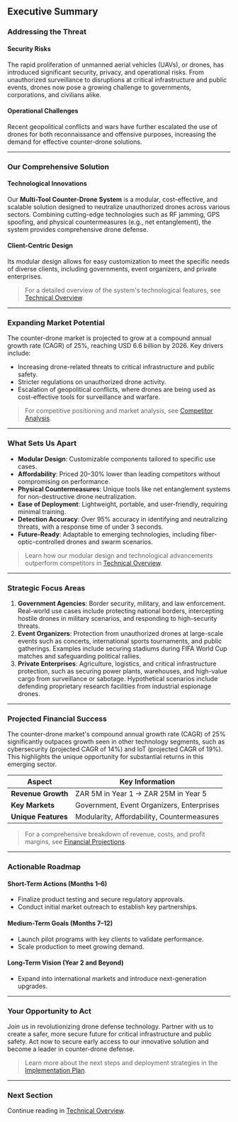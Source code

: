 ## **Executive Summary**

### **Addressing the Threat**

#### **Security Risks**

The rapid proliferation of unmanned aerial vehicles (UAVs), or drones, has introduced significant security, privacy, and operational risks. From unauthorized surveillance to disruptions at critical infrastructure and public events, drones now pose a growing challenge to governments, corporations, and civilians alike.

#### **Operational Challenges**

Recent geopolitical conflicts and wars have further escalated the use of drones for both reconnaissance and offensive purposes, increasing the demand for effective counter-drone solutions.

---

### **Our Comprehensive Solution**

#### **Technological Innovations**

Our **Multi-Tool Counter-Drone System** is a modular, cost-effective, and scalable solution designed to neutralize unauthorized drones across various sectors. Combining cutting-edge technologies such as RF jamming, GPS spoofing, and physical countermeasures (e.g., net entanglement), the system provides comprehensive drone defense.

#### **Client-Centric Design**

Its modular design allows for easy customization to meet the specific needs of diverse clients, including governments, event organizers, and private enterprises.

> For a detailed overview of the system's technological features, see [Technical Overview](./technical_overview.html).

---

### **Expanding Market Potential**

The counter-drone market is projected to grow at a compound annual growth rate (CAGR) of 25%, reaching USD 6.6 billion by 2026. Key drivers include:

- Increasing drone-related threats to critical infrastructure and public safety.
- Stricter regulations on unauthorized drone activity.
- Escalation of geopolitical conflicts, where drones are being used as cost-effective tools for surveillance and warfare.

> For competitive positioning and market analysis, see [Competitor Analysis](./competitor_analysis.html).

---

### **What Sets Us Apart**

- **Modular Design**: Customizable components tailored to specific use cases.
- **Affordability**: Priced 20–30% lower than leading competitors without compromising on performance.
- **Physical Countermeasures**: Unique tools like net entanglement systems for non-destructive drone neutralization.
- **Ease of Deployment**: Lightweight, portable, and user-friendly, requiring minimal training.
- **Detection Accuracy**: Over 95% accuracy in identifying and neutralizing threats, with a response time of under 3 seconds.
- **Future-Ready**: Adaptable to emerging technologies, including fiber-optic-controlled drones and swarm scenarios.

> Learn how our modular design and technological advancements outperform competitors in [Technical Overview](./technical_overview.html).

---

### **Strategic Focus Areas**

1. **Government Agencies**: Border security, military, and law enforcement. Real-world use cases include protecting national borders, intercepting hostile drones in military scenarios, and responding to high-security threats.
2. **Event Organizers**: Protection from unauthorized drones at large-scale events such as concerts, international sports tournaments, and public gatherings. Examples include securing stadiums during FIFA World Cup matches and safeguarding political rallies.
3. **Private Enterprises**: Agriculture, logistics, and critical infrastructure protection, such as securing power plants, warehouses, and high-value cargo from surveillance or sabotage. Hypothetical scenarios include defending proprietary research facilities from industrial espionage drones.

---

### **Projected Financial Success**

The counter-drone market's compound annual growth rate (CAGR) of 25% significantly outpaces growth seen in other technology segments, such as cybersecurity (projected CAGR of 14%) and IoT (projected CAGR of 19%). This highlights the unique opportunity for substantial returns in this emerging sector.

| **Aspect**          | **Key Information**                        |
| ------------------- | ------------------------------------------ |
| **Revenue Growth**  | ZAR 5M in Year 1 → ZAR 25M in Year 5       |
| **Key Markets**     | Government, Event Organizers, Enterprises  |
| **Unique Features** | Modularity, Affordability, Countermeasures |

> For a comprehensive breakdown of revenue, costs, and profit margins, see [Financial Projections](./financial_projections.html).

---

### **Actionable Roadmap**

#### **Short-Term Actions (Months 1–6)**

- Finalize product testing and secure regulatory approvals.
- Conduct initial market outreach to establish key partnerships.

#### **Medium-Term Goals (Months 7–12)**

- Launch pilot programs with key clients to validate performance.
- Scale production to meet growing demand.

#### **Long-Term Vision (Year 2 and Beyond)**

- Expand into international markets and introduce next-generation upgrades.

---

### **Your Opportunity to Act**

Join us in revolutionizing drone defense technology. Partner with us to create a safer, more secure future for critical infrastructure and public safety. Act now to secure early access to our innovative solution and become a leader in counter-drone defense.

> Learn more about the next steps and deployment strategies in the [Implementation Plan](./implementation_plan.html).

---

### **Next Section**

Continue reading in [Technical Overview](./technical_overview.html).

